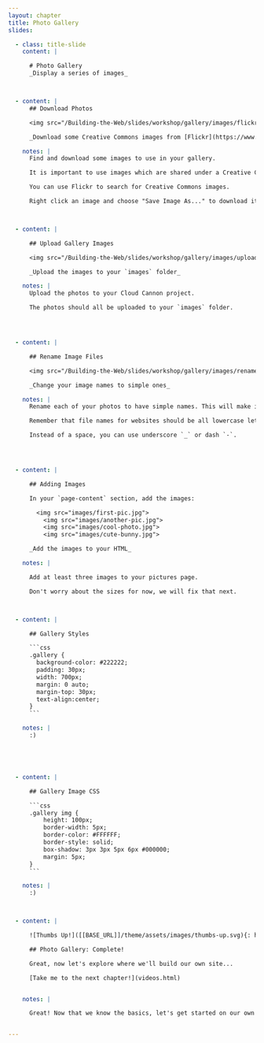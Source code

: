 ```yaml
---
layout: chapter
title: Photo Gallery
slides:

  - class: title-slide
    content: |

      # Photo Gallery
      _Display a series of images_



  - content: |
      ## Download Photos

      <img src="/Building-the-Web/slides/workshop/gallery/images/flickr-image-download.gif" width="100%">

      _Download some Creative Commons images from [Flickr](https://www.flickr.com/creativecommons/by-2.0/)_

    notes: |
      Find and download some images to use in your gallery.

      It is important to use images which are shared under a Creative Commons licence, which means that the owner of the image has given permission for it to be used by other people for free.

      You can use Flickr to search for Creative Commons images.

      Right click an image and choose "Save Image As..." to download it.



  - content: |

      ## Upload Gallery Images

      <img src="/Building-the-Web/slides/workshop/gallery/images/upload-gallery-image.gif" width="100%">

      _Upload the images to your `images` folder_

    notes: |
      Upload the photos to your Cloud Cannon project.

      The photos should all be uploaded to your `images` folder.




  - content: |

      ## Rename Image Files

      <img src="/Building-the-Web/slides/workshop/gallery/images/rename-gallery-image.gif" width="100%">

      _Change your image names to simple ones_

    notes: |
      Rename each of your photos to have simple names. This will make it easier to type the file names into your code.

      Remember that file names for websites should be all lowercase letters (no capitals!) and should have no spaces.

      Instead of a space, you can use underscore `_` or dash `-`.




  - content: |

      ## Adding Images

      In your `page-content` section, add the images:

        <img src="images/first-pic.jpg">
          <img src="images/another-pic.jpg">
          <img src="images/cool-photo.jpg">
          <img src="images/cute-bunny.jpg">

      _Add the images to your HTML_

    notes: |

      Add at least three images to your pictures page.

      Don't worry about the sizes for now, we will fix that next.



  - content: |

      ## Gallery Styles

      ```css
      .gallery {
        background-color: #222222;
        padding: 30px;
        width: 700px;
        margin: 0 auto;
        margin-top: 30px;
        text-align:center;
      }
      ```

    notes: |
      :)





  - content: |

      ## Gallery Image CSS

      ```css
      .gallery img {
          height: 100px;
          border-width: 5px;
          border-color: #FFFFFF;
          border-style: solid;
          box-shadow: 3px 3px 5px 6px #000000;
          margin: 5px;
      }
      ```

    notes: |
      :)



  - content: |

      ![Thumbs Up!]([[BASE_URL]]/theme/assets/images/thumbs-up.svg){: height="200" }

      ## Photo Gallery: Complete!

      Great, now let's explore where we'll build our own site...

      [Take me to the next chapter!](videos.html)


    notes: |

      Great! Now that we know the basics, let's get started on our own projects.


---
```

